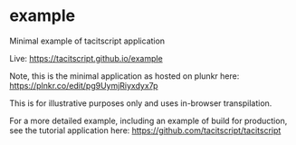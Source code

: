 # example
Minimal example of tacitscript application

Live: https://tacitscript.github.io/example

Note, this is the minimal application as hosted on plunkr here: https://plnkr.co/edit/pg9UymjRiyxdyx7p

This is for illustrative purposes only and uses in-browser transpilation.

For a more detailed example, including an example of build for production, see the tutorial application here: https://github.com/tacitscript/tacitscript
